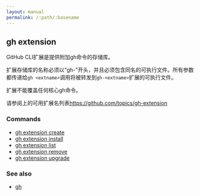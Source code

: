 ```yaml
---
layout: manual
permalink: /:path/:basename
---
```


## gh extension

GitHub CLI扩展是提供附加gh命令的存储库。

扩展存储库的名称必须以“gh-”开头，并且必须包含同名的可执行文件。所有参数都传递给`gh <extname>`调用将被转发到`gh-<extname>`扩展的可执行文件。

扩展不能覆盖任何核心gh命令。

请参阅上的可用扩展名列表<https://github.com/topics/gh-extension>

### Commands

-   [gh extension create](./gh_extension_create)
-   [gh extension install](./gh_extension_install)
-   [gh extension list](./gh_extension_list)
-   [gh extension remove](./gh_extension_remove)
-   [gh extension upgrade](./gh_extension_upgrade)

### See also

-   [gh](./gh)
